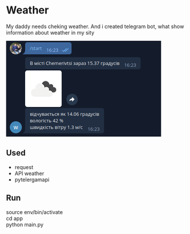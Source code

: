 # Weather

My daddy needs cheking weather. And i created telegram bot, what show information about weather in my sity

![chat](https://github.com/andrew18ned/bot-weather/blob/main/app/7.png)

## Used
* request
* API weather
* pytelergamapi

## Run
source env/bin/activate  
cd app  
python main.py  
